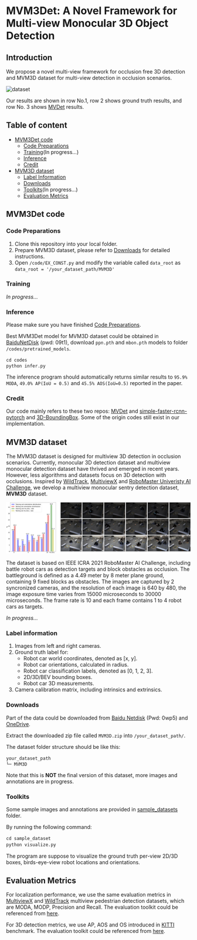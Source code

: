 # MVM3Det: A Novel Framework for Multi-view Monocular 3D Object Detection

## Introduction

We propose a novel multi-view framework for occlusion free 3D detection and MVM3D dataset for multi-view detection in occlusion scenarios.

![dataset](misc/res.png)

Our results are shown in row No.1, row 2 shows ground truth results, and row No. 3 shows  [MVDet](https://github.com/hou-yz/MVDet) results.

## Table of content

- [MVM3Det code](#mvm3det-code)
    * [Code Preparations](#code-preparations)
    * [Training](#training)(In progress...)
    * [Inference](#inference)
    * [Credit](#credit)
- [MVM3D dataset](#mvm3d-dataset)
    * [Label Information](#label-information)
    * [Downloads](#downloads)
    * [Toolkits](#toolkits)(In progress...)
    * [Evaluation Metrics](#evaluation-metrics)

## MVM3Det code
### Code Preparations
1. Clone this repository into your local folder.
2. Prepare MVM3D dataset, please refer to [Downloads](#downloads) for detailed instructions.
3. Open `/code/EX_CONST.py` and modify the variable called `data_root` as `data_root = '/your_dataset_path/MVM3D'`

### Training

*In progress...*

### Inference
Please make sure you have finished [Code Preparations](#code-preparations).

Best MVM3Det model for MVM3D dataset could be obtained in [BaiduNetDisk](https://pan.baidu.com/s/1Ct57rp9bBUQOQDc15VQzMQ) (pwd: 09t1), download `ppn.pth` and `mbon.pth` models to folder `/codes/pretrained_models`.


```
cd codes
python infer.py
```

The inference program should automatically returns similar results to `95.9% MODA`, `49.0% AP(IoU = 0.5)` and `45.5% AOS(IoU=0.5)` reported in the paper.




### Credit

Our code mainly refers to these two repos: [MVDet](https://github.com/hou-yz/MVDet) and [simple-faster-rcnn-pytorch](https://github.com/chenyuntc/simple-faster-rcnn-pytorch) and [3D-BoundingBox](https://github.com/skhadem/3D-BoundingBox). Some of the origin codes still exist in our implementation.  
  
    
## MVM3D dataset

The MVM3D dataset is designed for multiview 3D detection in occlusion scenarios. Currently, monocular 3D detection dataset and multiview monocular detection dataset have thrived and emerged in recent years. However, less algorithms and datasets focus on 3D detection with occlusions. Inspired by [WildTrack](https://www.epfl.ch/labs/cvlab/data/data-wildtrack/), [MultiviewX](https://github.com/hou-yz/MultiviewX) and [RoboMaster Univeristy AI Challenge](https://www.robomaster.com/en-US/robo/icra), we develop a multiview monocular sentry detection dataset, **MVM3D** dataset.

![dataset](misc/dataset2.png)

The dataset is based on IEEE ICRA 2021 RoboMaster AI Challenge, including battle robot cars as detection targets and block obstacles as occlusion. The battleground is defined as a 4.49 meter by 8 meter plane ground, containing 9 fixed blocks as obstacles. The images are captured by 2 syncronized cameras, and the resolution of each image is 640 by 480, the image exposure time varies from 15000 microseconds to 30000 microseconds. The frame rate is 10 and each frame contains 1 to 4 robot cars as targets. 

*In progress...*

### Label information

1. Images from left and right cameras.
2. Ground truth label for:
   - Robot car world coordinates, denoted as [x, y].
   - Robot car orientations, calculated in radius.
   - Robot car classification labels, denoted as [0, 1, 2, 3].
   - 2D/3D/BEV bounding boxes.
   - Robot car 3D measurements.
3. Camera calibration matrix, including intrinsics and extrinsics.

### Downloads

Part of the data could be downloaded from [Baidu Netdisk](https://pan.baidu.com/s/1cL16r0gNa3lVBBdD-BaCTA) (Pwd: 0wp5) and [OneDrive](https://anu365-my.sharepoint.com/:u:/g/personal/u7170273_anu_edu_au/EZMfq2ku37NGtTTPK0Yn6ZEBjcaw-RTVqomjFp7W60NPUw?e=3v5muZ).

Extract the downloaded zip file called `MVM3D.zip` into `/your_dataset_path/`.

The dataset folder structure should be like this:
```
your_dataset_path
└─ MVM3D
```
Note that this is **NOT** the final version of this dataset, more images and annotations are in progress.

### Toolkits

Some sample images and annotations are provided in [sample_datasets](sample_datasets/) folder.

By running the following command:

```markdown
cd sample_dataset
python visualize.py
```

The program are suppose to visualize the ground truth per-view 2D/3D boxes, birds-eye-view robot locations and orientations.

## Evaluation Metrics

For localization performance, we use the same evaluation metrics in [MultiviewX](https://github.com/hou-yz/MultiviewX) and [WildTrack](https://www.epfl.ch/labs/cvlab/data/data-wildtrack/) multiview pedestrian detection datasets, which are MODA, MODP, Precision and Recall. The evaluation toolkit could be referenced from [here](https://github.com/hou-yz/MVDet/tree/master/multiview_detector/evaluation).

For 3D detection metrics, we use AP, AOS and OS introduced in [KITTI](https://projet.liris.cnrs.fr/imagine/pub/proceedings/CVPR2012/data/papers/424_O3C-04.pdf) benchmark. The evaluation toolkit could be referenced from [here](https://www.mathworks.com/help/vision/ref/evaluatedetectionaos.html).


